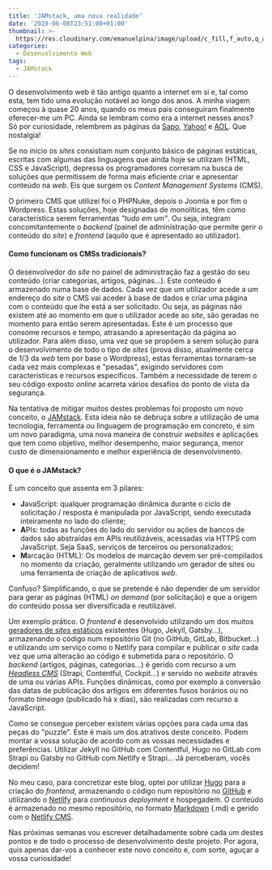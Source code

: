 ```yaml
---
title: 'JAMstack, uma nova realidade'
date: '2019-06-08T23:51:00+01:00'
thumbnail: >-
  https://res.cloudinary.com/emanuelpina/image/upload/c_fill,f_auto,q_auto,w_900/v1559945348/2019/JAMstack.jpg
categories:
  - Desenvolvimento Web
tags:
  - JAMstack
---
```

O desenvolvimento web é tão antigo quanto a internet em si e, tal como esta, tem tido uma evolução notável ao longo dos anos. A minha viagem começou à quase 20 anos, quando os meus pais conseguiram finalmente oferecer-me um PC. Ainda se lembram como era a internet nesses anos? Só por curiosidade, relembrem as páginas da [Sapo](https://web.archive.org/web/20000520052944/http://www.sapo.pt/), [Yahoo!](https://web.archive.org/web/20000711065742/http://www.yahoo.com/) e [AOL](https://web.archive.org/web/20000512225759/http://www.aol.com/). Que nostalgia!

Se no início os _sites_ consistiam num conjunto básico de páginas estáticas, escritas com algumas das linguagens que ainda hoje se utilizam (HTML, CSS e JavaScript), depressa os programadores correram na busca de soluções que permitissem de forma mais eficiente criar e apresentar conteúdo na _web_. Eis que surgem os _Content Management Systems_ (CMS).

O primeiro CMS que utilizei foi o PHPNuke, depois o Joomla e por fim o Wordpress. Estas soluções, hoje designadas de monolíticas, têm como característica serem ferramentas _"tudo em um"_. Ou seja, integram concomitantemente o _backend_ (painel de administração que permite gerir o conteúdo do _site_) e _frontend_ (aquilo que é apresentado ao utilizador).

#### Como funcionam os CMSs tradicionais?
O desenvolvedor do _site_ no painel de administração faz a gestão do seu conteúdo (criar categorias, artigos, páginas...). Este conteúdo é armazenado numa base de dados. Cada vez que um utilizador acede a um endereço do _site_ o CMS vai aceder à base de dados e criar uma página com o conteúdo que lhe está a ser solicitado. Ou seja, as páginas não existem até ao momento em que o utilizador acede ao _site_, são geradas no momento para então serem apresentadas. Este é um processo que consome recursos e tempo, atrasando a apresentação da página ao utilizador. Para além disso, uma vez que se propõem a serem solução para o desenvolvimento de todo o tipo de _sites_ (prova disso, atualmente cerca de 1/3 da _web_ tem por base o Wordpress), estas ferramentas tornaram-se cada vez mais complexas e "pesadas", exigindo servidores com características e recursos específicos. Também a necessidade de terem o seu código exposto _online_ acarreta vários desafios do ponto de vista da segurança.

Na tentativa de mitigar muitos destes problemas foi proposto um novo conceito, o [JAMstack](https://jamstack.org/). Esta ideia não se debruça sobre a utilização de uma tecnologia, ferramenta ou linguagem de programação em concreto, é sim um novo paradigma, uma nova maneira de construir _websites_ e aplicações que tem como objetivo, melhor desempenho, maior segurança, menor custo de dimensionamento e melhor experiência de desenvolvimento.

#### O que é o JAMstack?
É um conceito que assenta em 3 pilares:

+ **J**avaScript: qualquer programação dinâmica durante o ciclo de solicitação / resposta é manipulada por JavaScript, sendo executada inteiramente no lado do cliente;
+ **A**PIs: todas as funções do lado do servidor ou ações de bancos de dados são abstraídas em APIs reutilizáveis, acessadas via HTTPS com JavaScript. Seja SaaS, serviços de terceiros ou personalizados;
+ **M**arcação (HTML): Os modelos de marcação devem ser pré-compilados no momento da criação, geralmente utilizando um gerador de sites ou uma ferramenta de criação de aplicativos _web_.

Confuso? Simplificando, o que se pretende é não depender de um servidor para gerar as páginas (HTML) _on demand_ (por solicitação) e que a origem do conteúdo possa ser diversificada e reutilizável.

Um exemplo prático. O _frontend_ é desenvolvido utilizando um dos muitos [geradores de _sites_ estáticos](https://www.staticgen.com/) existentes (Hugo, Jekyll, Gatsby...), armazenando o código num repositório Git (no GitHub, GitLab, Bitbucket...) e utilizando um serviço como o Netlify para compilar e publicar o _site_ cada vez que uma alteração ao código é submetida para o repositório. O _backend_ (artigos, páginas, categorias...) é gerido com recurso a um [_Headless CMS_](https://headlesscms.org/) (Strapi, Contentful, Cockpit...) e servido no _website_ através de uma ou várias APIs. Funções dinâmicas, como por exemplo a conversão das datas de publicação dos artigos em diferentes fusos horários ou no formato _timeago_ (publicado há x dias), são realizadas com recurso a JavaScript.

Como se consegue perceber existem várias opções para cada uma das peças do "puzzle". Este é mais um dos atrativos deste conceito. Podem montar a vossa solução de acordo com as vossas necessidades e preferências. Utilizar Jekyll no GitHub com Contentful, Hugo no GitLab com Strapi ou Gatsby no GitHub com Netlify e Strapi... Já perceberam, vocês decidem!

No meu caso, para concretizar este blog, optei por utilizar [Hugo](https://gohugo.io/) para a criação do _frontend_, armazenando o código num repositório no [GitHub](https://github.com/) e utilizando o [Netlify](https://www.netlify.com/) para _continuous deployment_ e hospegadem. O conteúdo é armazenado no mesmo repositório, no formato [Markdown](https://www.markdownguide.org/) (.md) e gerido com o [Netlify CMS](https://www.netlifycms.org/).

Nas próximas semanas vou escrever detalhadamente sobre cada um destes pontos e de todo o processo de desenvolvimento deste projeto. Por agora, quis apenas dar-vos a conhecer este novo conceito e, com sorte, aguçar a vossa curiosidade!
